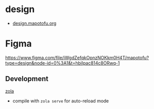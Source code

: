 # design

* [design.mapotofu.org](https://design.mapotofu.org/)

# Figma

https://www.figma.com/file/iWgdZefqkOpnzNOKkm0H4T/mapotofu?type=design&node-id=0%3A1&t=hbiIpac814c8ORwq-1

## Development

[zola](https://github.com/getzola/zola)

* compile with `zola serve` for auto-reload mode

